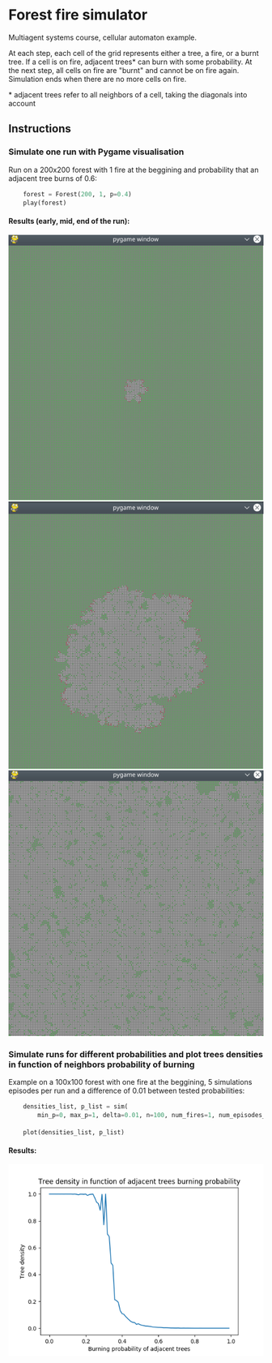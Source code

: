 # Forest fire simulator
Multiagent systems course, cellular automaton example.

 At each step, each cell of the grid represents either a tree, a fire, or a burnt tree. If a cell is on fire, adjacent trees* can burn with some probability. At the next step, all cells on fire are "burnt" and cannot be on fire again. Simulation ends when there are no more cells on fire.

\* adjacent trees refer to all neighbors of a cell, taking the diagonals into account 

## Instructions

### Simulate one run with Pygame visualisation
   
Run on a 200x200 forest with 1 fire at the beggining and probability that an adjacent tree burns of 0.6:
```python
    forest = Forest(200, 1, p=0.4)
    play(forest)
```

#### Results (early, mid, end of the run):

![](./images/start.png "Early")
![](./images/mid.png "Mid") 
![](./images/end.png "End")

### Simulate runs for different probabilities and plot trees densities in function of neighbors probability of burning 

Example on a 100x100 forest with one fire at the beggining, 5 simulations episodes per run and a difference of 0.01 between tested probabilities:
```python
    densities_list, p_list = sim(
        min_p=0, max_p=1, delta=0.01, n=100, num_fires=1, num_episodes_per_run=5)

    plot(densities_list, p_list)
```

#### Results:

![](./images/plot_forest_fire.png "Graph")